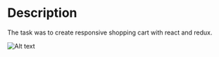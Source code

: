 # Description

The task was to create responsive shopping cart with react and redux.

![Alt text](https://raw.githubusercontent.com/kubbaq/7ninjas-task/master/public/preview.png?raw=true)

